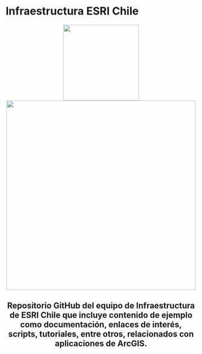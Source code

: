 # Infraestructura ESRI Chile
<div id="header" align="center">
  <img src="https://yt3.ggpht.com/a/AATXAJwLs_9uMMY1ky9UJG5Wa85aKRF0l__7lRwjsg=s900-c-k-c0xffffffff-no-rj-mo" width="200"/>
  <img src="https://www.esri.com/content/dam/esrisites/en-us/infrastructure-management/assets/infrastructure-management-overview-banner-v2.jpg" width="500"/>
  <h2>Repositorio GitHub del equipo de Infraestructura de ESRI Chile que incluye contenido de ejemplo como documentación, enlaces de interés, scripts, tutoriales, entre otros, relacionados con aplicaciones de ArcGIS.</h2>
</div>
